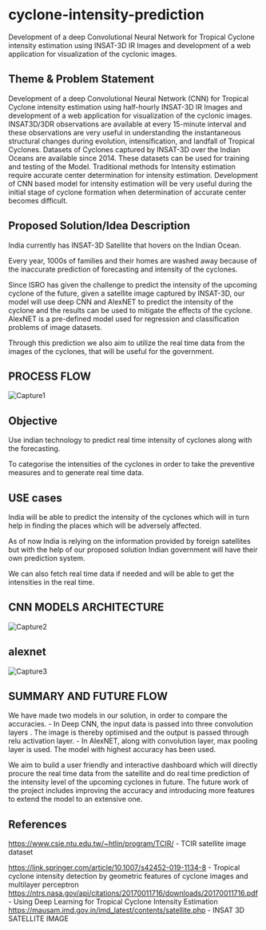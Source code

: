 # cyclone-intensity-prediction
Development of a deep Convolutional Neural Network for Tropical Cyclone intensity estimation using INSAT-3D IR Images and development of a web application for visualization of the cyclonic images.

## Theme & Problem Statement

Development of a deep Convolutional Neural Network (CNN) for Tropical Cyclone intensity estimation using half-hourly INSAT-3D IR Images and development of a web application for visualization of the cyclonic images.
INSAT3D/3DR observations are available at every 15-minute interval and these observations are very useful in understanding the instantaneous structural changes during evolution, intensification, and landfall of Tropical Cyclones. Datasets of Cyclones captured by INSAT-3D over the Indian Oceans are available since 2014. These datasets can be used for training and testing of the Model. Traditional methods for Intensity estimation require accurate center determination for intensity estimation. Development of CNN based model for intensity estimation will be very useful during the initial stage of cyclone formation when determination of accurate center becomes difficult.


## Proposed Solution/Idea Description

India currently has INSAT-3D Satellite that hovers on the Indian Ocean. 

Every year, 1000s of families and their homes are washed away because of the inaccurate prediction of forecasting and intensity of the cyclones. 

Since ISRO has given the challenge to predict the intensity of the upcoming cyclone of the future, given a satellite image captured by INSAT-3D, our model will use deep CNN and AlexNET to predict the intensity of the cyclone and the results can be used to mitigate the effects of the cyclone. AlexNET is a pre-defined model used for regression and classification problems of image datasets. 

Through this prediction we also aim to utilize the real time data from the images of the cyclones, that will be useful for the government.  

## PROCESS FLOW
![Capture1](https://user-images.githubusercontent.com/64836894/192084011-126578da-4ff1-4365-9c98-f7af8a91fca8.JPG)


## Objective
Use indian technology to predict real time intensity of cyclones along with the forecasting. 

To categorise the intensities of the cyclones in order to take the preventive measures and to generate real time data.


## USE cases

India will be able to predict the intensity of the cyclones which will in turn help in finding the places which will be adversely affected.

As of now India is relying on the information provided by foreign satellites but with the help of our proposed solution Indian government will have their own prediction system.

We can also fetch real time data if needed and will be able to get the intensities in the real time.

## CNN MODELS ARCHITECTURE

![Capture2](https://user-images.githubusercontent.com/64836894/192083982-af836d17-4fbb-466f-8cc0-4970e6423dd4.JPG)
## alexnet
![Capture3](https://user-images.githubusercontent.com/64836894/192083987-b95fa98a-027d-4de7-a5e1-bbc739ed3d6a.JPG)



## SUMMARY AND FUTURE FLOW

We have made two models in our solution, in order to compare the accuracies. 
        -  In Deep CNN, the input data is passed into three convolution layers . The image is thereby optimised and the output is passed through relu activation layer.
        -  In AlexNET, along with convolution layer, max pooling layer is used. 
The model with highest accuracy has been used. 

We aim to build a user friendly and interactive dashboard which will directly procure the real time data from the satellite and do real time prediction of the intensity level of the upcoming cyclones in future. 
The future work of the project includes improving the accuracy and introducing more features to extend the model to an extensive one.


## References

https://www.csie.ntu.edu.tw/~htlin/program/TCIR/ - TCIR satellite image dataset

https://link.springer.com/article/10.1007/s42452-019-1134-8  - Tropical cyclone intensity detection by geometric features of cyclone images and multilayer perceptron
https://ntrs.nasa.gov/api/citations/20170011716/downloads/20170011716.pdf  - Using Deep Learning for Tropical Cyclone Intensity Estimation
https://mausam.imd.gov.in/imd_latest/contents/satellite.php  - INSAT 3D SATELLITE IMAGE



